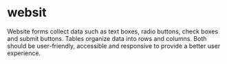 # websit
Website forms collect data such as text boxes, radio buttons, check boxes and submit buttons. Tables organize data into rows and columns. Both should be user-friendly, accessible and responsive to provide a better user experience.
